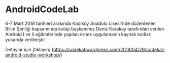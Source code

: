 # AndroidCodeLab
6-7 Mart 2018 tarihleri arasında Kadıköy Anadolu Lisesi'nde düzenlenen Bilim Şenliği kapsamında kulüp başkanımız Deniz Karakay tarafından verilen Android I ve II eğitimlerinde yapılan örnek uygulamanın kaynak kodları yukarıda verilmiştir.

Detaylar için [tıklayın] (https://codekal.wordpress.com/2019/04/29/codekal-android-studio-workshop/)
